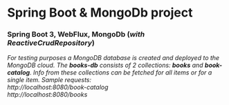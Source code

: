 # Spring Boot & MongoDb project

### Spring Boot 3, WebFlux, MongoDb (_with ReactiveCrudRepository_)

_For testing purposes a MongoDB database is created and deployed to the MongoDB cloud.
The **books-db** consists of 2 collections: **books** and **book-catalog**. Info from these collections can be fetched for all 
items or for a single item.
Sample requests:<br/>
http://localhost:8080/book-catalog <br/>
http://localhost:8080/books_
